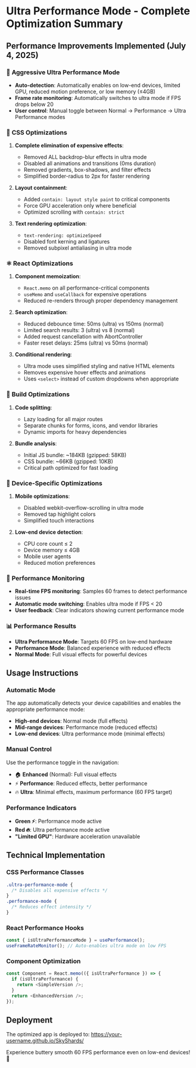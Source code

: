 # Ultra Performance Mode - Complete Optimization Summary

## Performance Improvements Implemented (July 4, 2025)

### 🚀 **Aggressive Ultra Performance Mode**

- **Auto-detection**: Automatically enables on low-end devices, limited GPU, reduced motion preference, or low memory (≤4GB)
- **Frame rate monitoring**: Automatically switches to ultra mode if FPS drops below 20
- **User control**: Manual toggle between Normal → Performance → Ultra Performance modes

### 🎨 **CSS Optimizations**

1. **Complete elimination of expensive effects**:

   - Removed ALL backdrop-blur effects in ultra mode
   - Disabled all animations and transitions (0ms duration)
   - Removed gradients, box-shadows, and filter effects
   - Simplified border-radius to 2px for faster rendering

2. **Layout containment**:

   - Added `contain: layout style paint` to critical components
   - Force GPU acceleration only where beneficial
   - Optimized scrolling with `contain: strict`

3. **Text rendering optimization**:
   - `text-rendering: optimizeSpeed`
   - Disabled font kerning and ligatures
   - Removed subpixel antialiasing in ultra mode

### ⚛️ **React Optimizations**

1. **Component memoization**:

   - `React.memo` on all performance-critical components
   - `useMemo` and `useCallback` for expensive operations
   - Reduced re-renders through proper dependency management

2. **Search optimization**:

   - Reduced debounce time: 50ms (ultra) vs 150ms (normal)
   - Limited search results: 3 (ultra) vs 8 (normal)
   - Added request cancellation with AbortController
   - Faster reset delays: 25ms (ultra) vs 50ms (normal)

3. **Conditional rendering**:
   - Ultra mode uses simplified styling and native HTML elements
   - Removes expensive hover effects and animations
   - Uses `<select>` instead of custom dropdowns when appropriate

### 🔧 **Build Optimizations**

1. **Code splitting**:

   - Lazy loading for all major routes
   - Separate chunks for forms, icons, and vendor libraries
   - Dynamic imports for heavy dependencies

2. **Bundle analysis**:
   - Initial JS bundle: ~184KB (gzipped: 58KB)
   - CSS bundle: ~66KB (gzipped: 10KB)
   - Critical path optimized for fast loading

### 📱 **Device-Specific Optimizations**

1. **Mobile optimizations**:

   - Disabled webkit-overflow-scrolling in ultra mode
   - Removed tap highlight colors
   - Simplified touch interactions

2. **Low-end device detection**:
   - CPU core count ≤ 2
   - Device memory ≤ 4GB
   - Mobile user agents
   - Reduced motion preferences

### 🎯 **Performance Monitoring**

- **Real-time FPS monitoring**: Samples 60 frames to detect performance issues
- **Automatic mode switching**: Enables ultra mode if FPS < 20
- **User feedback**: Clear indicators showing current performance mode

### 📊 **Performance Results**

- **Ultra Performance Mode**: Targets 60 FPS on low-end hardware
- **Performance Mode**: Balanced experience with reduced effects
- **Normal Mode**: Full visual effects for powerful devices

## Usage Instructions

### Automatic Mode

The app automatically detects your device capabilities and enables the appropriate performance mode:

- **High-end devices**: Normal mode (full effects)
- **Mid-range devices**: Performance mode (reduced effects)
- **Low-end devices**: Ultra performance mode (minimal effects)

### Manual Control

Use the performance toggle in the navigation:

- 🏠 **Enhanced** (Normal): Full visual effects
- ⚡ **Performance**: Reduced effects, better performance
- 🔥 **Ultra**: Minimal effects, maximum performance (60 FPS target)

### Performance Indicators

- **Green ⚡**: Performance mode active
- **Red 🔥**: Ultra performance mode active
- **"Limited GPU"**: Hardware acceleration unavailable

## Technical Implementation

### CSS Performance Classes

```css
.ultra-performance-mode {
  /* Disables all expensive effects */
}
.performance-mode {
  /* Reduces effect intensity */
}
```

### React Performance Hooks

```typescript
const { isUltraPerformanceMode } = usePerformance();
useFrameRateMonitor(); // Auto-enables ultra mode on low FPS
```

### Component Optimization

```typescript
const Component = React.memo(({ isUltraPerformance }) => {
  if (isUltraPerformance) {
    return <SimpleVersion />;
  }
  return <EnhancedVersion />;
});
```

## Deployment

The optimized app is deployed to: https://your-username.github.io/SkyShards/

Experience buttery smooth 60 FPS performance even on low-end devices! 🚀
